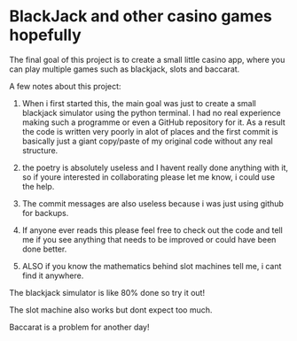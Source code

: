 # BlackJack and other casino games hopefully
The final goal of this project is to create a small little casino app, where you can play multiple games such as blackjack, slots and baccarat.

A few notes about this project:
1) When i first started this, the main goal was just to create a small blackjack simulator using the python terminal. I had no real experience making such a programme or even a GitHub repository for it.
 As a result the code is written very poorly in alot of places and the first commit is basically just a giant copy/paste of my original code without any real structure.

2) the poetry is absolutely useless and I havent really done anything with it, so if youre interested in collaborating please let me know, i could use the help.
3) The commit messages are also useless because i was just using github for backups.
4) If anyone ever reads this please feel free to check out the code and tell me if you see anything that needs to be improved or could have been done better.
5) ALSO if you know the mathematics behind slot machines tell me, i cant find it anywhere.

The blackjack simulator is like 80% done so try it out!

The slot machine also works but dont expect too much.

Baccarat is a problem for another day!
   


 
